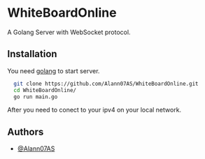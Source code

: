 # WhiteBoardOnline

A Golang Server with WebSocket protocol.




## Installation


  You need [golang](https://go.dev/doc/install)  to start server.

```bash
  git clone https://github.com/Alann07AS/WhiteBoardOnline.git
  cd WhiteBoardOnline/
  go run main.go
```
After you need to conect to your ipv4 on your local network.
## Authors

- [@Alann07AS](https://github.com/Alann07AS)
